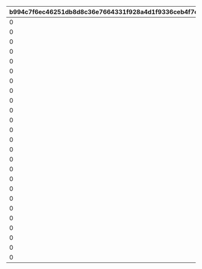 |b994c7f6ec46251db8d8c36e7664331f928a4d1f9336ceb4f7e5c19ab8a9fc09|f6950b4c92edd2ba01fcda4334b02f8c11f01b2a3d855b0f0fa1549da5463c8f|2c1ffeaa9e2c333b3fb62dca486cb5c1066c9d5ce04cb53ad6fb91d16906dfa0|1f92eeeb5ac1b98a9a3a1a9373cad59b54fc3e18ac917d47f5ea728e6525b75a|f5c15b941a98150a11c453402dd442a57a888988ae5eebe5ea640ff6853712c5|1f53f8d7cf64e598139ca67028e5e4f6618c151c5a2a6d6a5a1df2d5fc1c704f|4163a3e9ca859295bedea727e141c394a7ec808ed1f6cf25e49f50e80950623c|2c50181a8d188389ba7d60bfa210fc4da644296cbe4afdcb091f981949142915|ddfdc38c6f1757fec3176018d0dc2ef22547962b66e52ff3e796353ca9ba7f38|92b0146dcd37ca7af6ba2f90673dfa220538984c27998b4bfa55f54051a36672|329d62aacf218c85fc9893c00e8db294fbb2736664e490c4bc4f9863812f367b|08acbd84d31ad7d9ebb7c77b76beb720f84eb88ca8e7426c1befbca0da88ef4c|b4d9f2802275dcfab20d414e09314166394a2cf59a6460b16e58cc3e3bfc93ea|76ef4997d120e92ff0d1d280c9904bb2eec2c4703437c07f7c40feb358ce7682|a1b6df971d99c7508e13bf11eff870abac7a9a5a2806e44bc4e351ad26a73aaa|2d827fea41ec04e9e0250aaa13975e637ffb522dcd9c10825dbdc1e1163d75d0|
| --- | --- | --- | --- | --- | --- | --- | --- | --- | --- | --- | --- | --- | --- | --- | --- |
|0|30|0|0|110001|4|91002|0|0|8|140000|0|0|0|1|0|
|0|30|0|0|110002|4|91002|0|0|8|140000|0|0|0|1|0|
|0|30|0|0|110003|4|91002|0|0|8|140000|0|0|0|1|0|
|0|30|0|0|110004|4|91002|0|0|8|140000|0|0|0|1|0|
|0|30|0|0|110005|4|91002|0|0|8|140000|0|0|0|1|0|
|0|30|0|0|120001|4|91002|0|0|8|140000|0|0|0|1|0|
|0|30|0|0|120002|4|91002|0|0|8|140000|0|0|0|1|0|
|0|30|0|0|120003|4|91002|0|0|8|140000|0|0|0|1|0|
|0|30|0|0|120004|4|91002|0|0|8|140000|0|0|0|1|0|
|0|30|0|0|120005|4|91002|0|0|8|140000|0|0|0|1|0|
|0|30|0|0|130001|4|91002|0|0|8|140000|0|0|0|1|0|
|0|30|0|0|130002|4|91002|0|0|8|140000|0|0|0|1|0|
|0|30|0|0|130003|4|91002|0|0|8|140000|0|0|0|1|0|
|0|30|0|0|130004|4|91002|0|0|8|140000|0|0|0|1|0|
|0|30|0|0|130005|4|91002|0|0|8|140000|0|0|0|1|0|
|0|30|0|0|140001|4|91002|0|0|8|140000|0|0|0|1|0|
|0|30|0|0|140002|4|91002|0|0|8|140000|0|0|0|1|0|
|0|30|0|0|140003|4|91002|0|0|8|140000|0|0|0|1|0|
|0|30|0|0|140004|4|91002|0|0|8|140000|0|0|0|1|0|
|0|30|0|0|140005|4|91002|0|0|8|140000|0|0|0|1|0|
|0|30|0|0|150001|4|91002|0|0|8|140000|0|0|0|1|0|
|0|30|0|0|150002|4|91002|0|0|8|140000|0|0|0|1|0|
|0|30|0|0|150003|4|91002|0|0|8|140000|0|0|0|1|0|
|0|30|0|0|150004|4|91002|0|0|8|140000|0|0|0|1|0|
|0|30|0|0|150005|4|91002|0|0|8|140000|0|0|0|1|0|